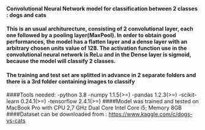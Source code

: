 #### Convolutional Neural Network model for classification between 2 classes : dogs and cats 
#### This is an usual architurecture, consisting of 2 convolutional layer, each one followed by a pooling layer(MaxPool). In order to obtain good performances, the model has a flatten layer and a dense layer with an arbitrary chosen units value of 128. The activation function use in the convolutional neural network is ReLu and in the Dense layer is sigmoid, because the model will classify 2 classes.
#### The training and test set are splitted in advance in 2 separate folders and there is a 3rd folder containing images to classify
####Tools needed: -python 3.8 -numpy 1.1.5(>=) -pandas 1.2.3(>=) -scikit-learn 0.24.1(>=) -tensorflow 2.4.1(>=)
####Model was trained and tested on MacBook Pro with CPU 2,7 GHz Dual Core Intel Core i5; Memory 8GB
####Dataset can be downloaded from : https://www.kaggle.com/c/dogs-vs-cats
